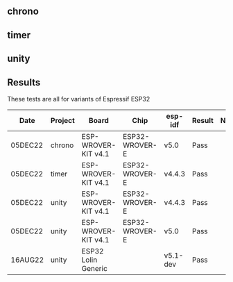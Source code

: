 ## chrono

## timer

## unity

## Results

These tests are all for variants of Espressif ESP32

|   Date  | Project  | Board                | Chip           | esp-idf  | Result | Notes |
| ------- | -------- | -------------------- | -------------- | -------  | ------ | ----- |
| 05DEC22 | chrono   | ESP-WROVER-KIT v4.1  | ESP32-WROVER-E | v5.0     | Pass   |
| 05DEC22 | timer    | ESP-WROVER-KIT v4.1  | ESP32-WROVER-E | v4.4.3   | Pass   |
| 05DEC22 | unity    | ESP-WROVER-KIT v4.1  | ESP32-WROVER-E | v4.4.3   | Pass   |
| 05DEC22 | unity    | ESP-WROVER-KIT v4.1  | ESP32-WROVER-E | v5.0     | Pass   |
| 16AUG22 | unity    | ESP32 Lolin Generic  |                | v5.1-dev | Pass   |